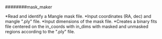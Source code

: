 ########mask_maker


*Read and identify a Mangle mask file.
*Input coordinates (RA, dec) and mangle ".ply" file.
*Input dimensions of the mask file.
*Creates a binary fits file centered on the in_coords with in_dims with masked and unmasked regions according to the ".ply" file.
